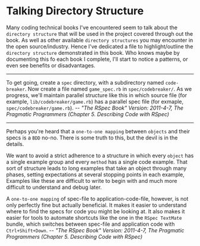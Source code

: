 # Talking Directory Structure

Many coding technical books I've encountered seem to talk about the `directory structure` that will be used in the project covered through out the book. As well as other available `directory structures` you may encounter in the open source/industry. Hence I've dedicated a file to highlight/outline the `directory structure` demonstrated in this book. Who knows maybe by documenting this fo each book I complete, I'll start to notice a patterns, or even see benefits or disadvantages.

---

To get going, create a `spec` directory, with a subdirectory named `code-breaker`. Now create a file named `game_spec.rb` in `spec/codebreaker/`. As we progress, we'll maintain  parallel structure like this in which source file (for example, `lib/codebreaker/game.rb`) has a parallel spec file (for exmaple, `spec/codebreaker/game.rb`). -- *"The RSpec Book" Version: 2011-4-7, The Pragmatic Programmers (Chapter 5. Describing Code with RSpec)*

---

Perhaps you're heard that a `one-to-one mapping` between `objects` and their specs is a `BDD` no-no. There is some truth to this, but the devil is in the details.

We want to avoid a strict adherence to a structure in which every `object` has a single example group and every `method` has a single code example. That sort of structure leads to long examples that take an object through many phases, setting expectations  at several stopping points in each example, Examples like these are difficult to write to begin with and much more difficult to understand and debug later.

A `one-to-one mapping` of spec-file to application-code-file, however, is not only perfectly fine but actually beneficial. It makes it easier to understand where to find the specs for code you might be looking at. It also makes it easier for tools to automate shortcuts like the one in the `RSpec TextMate` bundle, which switches between spec-file and application code with `Ctrl+Shift+Down`. -- *"The RSpec Book" Version: 2011-4-7, The Pragmatic Programmers (Chapter 5. Describing Code with RSpec)*
